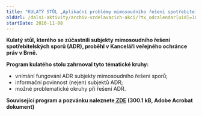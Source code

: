 ```yaml
---
title: "KULATÝ STŮL „Aplikační problémy mimosoudního řešení spotřebitelských sporů“"
oldUrl: /dalsi-aktivity/archiv-vzdelavacich-akci/?tx_odcalendar[uid]=160&cHash=55dd6aa146881401967b032bcde81094
startDate: 2016-11-08
---
```


<p><b>Kulatý stůl, kterého se zúčastnili subjekty mimosoudního řešení spotřebitelských sporů (ADR), proběhl v Kanceláři veřejného ochránce práv v Brně.</b></p>
<p><b>Program kulatého stolu zahrnoval tyto tématické kruhy:</b></p>
<p></p><ul><li>vnímání fungování ADR subjekty mimosoudního řešení sporů;</li><li>informační povinnost (nejen) subjektů ADR;</li><li>možné problematické okruhy při řešení ADR.</li></ul><p><b>Související program a pozvánku naleznete<a href="https://www.ochrance.cz/uploads-import/projekt_ESF/ARCHIV_2016/KULATE_STOLY_ARCHIV/11_08_Aplikacni_problemy_mimosoudniho_reseni_spotrebitelskych_sporu_pozvanka.pdf" target="_blank"> ZDE</a> (300.1 kB, Adobe Acrobat dokument)</b></p>
<p></p>
<p></p>
